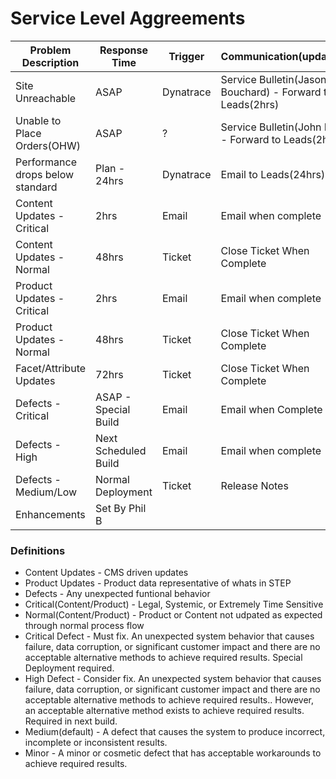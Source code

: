 # Service Level Aggreements



| Problem Description       | Response Time    |Trigger| Communication(updates)     | Group(s) to Enage |
| ------------------------- | ---------------- | -------|---------- |----------------|
| Site Unreachable| ASAP |Dynatrace |Service Bulletin(Jason Bouchard) - Forward to Leads(2hrs)| Basis/NTT/DAD-Java
| Unable to Place Orders(OHW)| ASAP|? | Service Bulletin(John Ray) - Forward to Leads(2hrs)| DAD-Java/HUBS
| Performance drops below standard| Plan - 24hrs| Dynatrace | Email to Leads(24hrs)| DAD-Java/DAD-UX
| Content Updates - Critical| 2hrs | Email |Email when complete |DAD-NET
| Content Updates - Normal | 48hrs | Ticket | Close Ticket When Complete | DAD-NET
| Product Updates - Critical | 2hrs | Email | Email when complete | DAD-Java/HUBS-STEP
| Product Updates - Normal | 48hrs | Ticket | Close Ticket When Complete | HUBS-STEP
| Facet/Attribute Updates | 72hrs | Ticket | Close Ticket When Complete | HUBS-STEP/DAD-Java
| Defects - Critical| ASAP - Special Build | Email | Email when Complete | | HUBS-DAD |
| Defects - High| Next Scheduled Build | Email | Email when complete| | HUBS-DAD |
| Defects - Medium/Low| Normal Deployment | Ticket | Release Notes | | HUBS-DAD |
| Enhancements| Set By Phil B|||


### Definitions
* Content Updates - CMS driven updates
* Product Updates - Product data representative of whats in STEP
* Defects - Any unexpected funtional behavior
* Critical(Content/Product) - Legal, Systemic, or Extremely Time Sensitive
* Normal(Content/Product) - Product or Content not udpated as expected through normal process flow
* Critical Defect - Must fix. An unexpected system behavior that causes failure, data corruption, or significant customer impact and there are no acceptable alternative methods to achieve required results. Special Deployment required.
* High Defect - Consider fix. An unexpected system behavior that causes failure, data corruption, or significant customer impact and there are no acceptable alternative methods to achieve required results.. However, an acceptable alternative method exists to achieve required results. Required in next build.
* Medium(default) - A defect that causes the system to produce incorrect, incomplete or inconsistent results.
* Minor - A minor or cosmetic defect that has acceptable workarounds to achieve required results.
